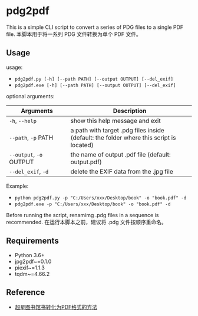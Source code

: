# pdg2pdf

This is a simple CLI script to convert a series of PDG files to a single PDF file. 
本脚本用于将一系列 PDG 文件转换为单个 PDF 文件。

## Usage

usage: 
- `pdg2pdf.py [-h] [--path PATH] [--output OUTPUT] [--del_exif]`
- `pdg2pdf.exe [-h] [--path PATH] [--output OUTPUT] [--del_exif]`

optional arguments:

| Arguments               | Description                                                  |
| ----------------------- | ------------------------------------------------------------ |
| `-h`, `--help`          | show this help message and exit                              |
| `--path`, `-p` PATH     | a path with target .pdg files inside <br />(default: the folder where this script is located) |
| `--output`, `-o` OUTPUT | the name of output .pdf file (default: output.pdf)           |
| `--del_exif`, `-d`      | delete the EXIF data from the .jpg file                      |

Example: 

- `python pdg2pdf.py -p "C:/Users/xxx/Desktop/book" -o "book.pdf" -d`
- `pdg2pdf.exe -p "C:/Users/xxx/Desktop/book" -o "book.pdf" -d`

Before running the script, renamimg .pdg files in a sequence is recommended.
在运行本脚本之前，建议将 .pdg 文件按顺序重命名。

## Requirements

- Python 3.6+
- jpg2pdf~=0.1.0
- piexif~=1.1.3
- tqdm~=4.66.2

## Reference

- [超星图书馆书转化为PDF格式的方法](https://www.360docs.net/doc/b312672264.html)